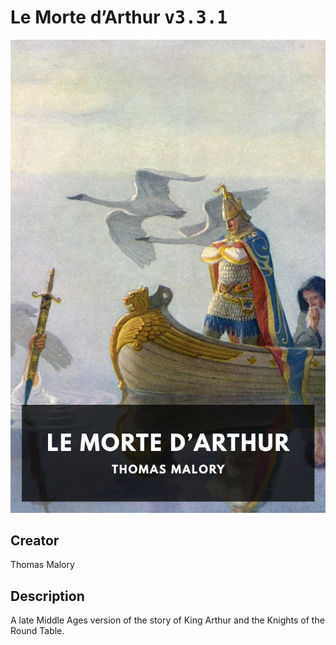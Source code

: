 
# Le Morte d’Arthur <kbd>v3.3.1</kbd>

<center>
  <img src="./cover-1024.jpg"/>
</center>

## Creator
Thomas Malory

## Description
A late Middle Ages version of the story of King Arthur and the Knights of the Round Table.

